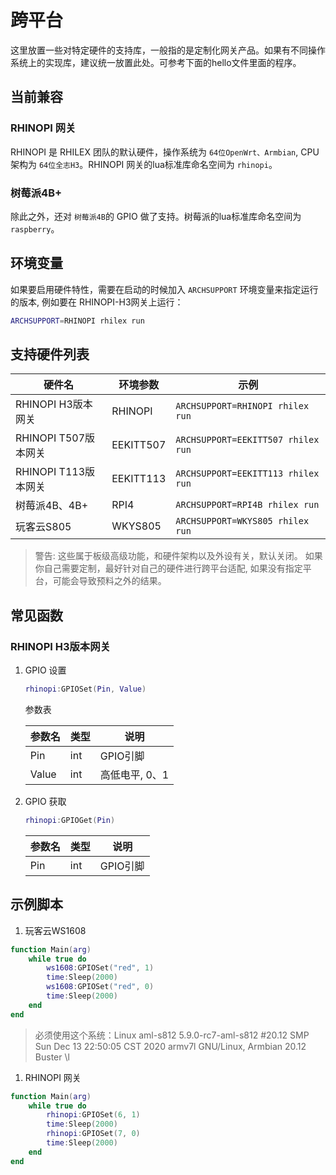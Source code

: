 # 跨平台

这里放置一些对特定硬件的支持库，一般指的是定制化网关产品。如果有不同操作系统上的实现库，建议统一放置此处。可参考下面的hello文件里面的程序。

## 当前兼容

### RHINOPI 网关

RHINOPI 是 RHILEX 团队的默认硬件，操作系统为 `64位OpenWrt、Armbian`, CPU 架构为 `64位全志H3`。RHINOPI 网关的lua标准库命名空间为 `rhinopi`。

### 树莓派4B+

除此之外，还对 `树莓派4B`的 GPIO 做了支持。树莓派的lua标准库命名空间为 `raspberry`。

## 环境变量

如果要启用硬件特性，需要在启动的时候加入 `ARCHSUPPORT` 环境变量来指定运行的版本, 例如要在 RHINOPI-H3网关上运行：

```sh
ARCHSUPPORT=RHINOPI rhilex run
```

## 支持硬件列表

| 硬件名             | 环境参数  | 示例                              |
| ------------------ | --------- | --------------------------------- |
| RHINOPI H3版本网关   | RHINOPI   | `ARCHSUPPORT=RHINOPI rhilex run`   |
| RHINOPI T507版本网关 | EEKITT507 | `ARCHSUPPORT=EEKITT507 rhilex run` |
| RHINOPI T113版本网关 | EEKITT113 | `ARCHSUPPORT=EEKITT113 rhilex run` |
| 树莓派4B、4B+      | RPI4      | `ARCHSUPPORT=RPI4B rhilex run`     |
| 玩客云S805         | WKYS805   | `ARCHSUPPORT=WKYS805 rhilex run`   |

> 警告: 这些属于板级高级功能，和硬件架构以及外设有关，默认关闭。 如果你自己需要定制，最好针对自己的硬件进行跨平台适配, 如果没有指定平台，可能会导致预料之外的结果。

## 常见函数

### RHINOPI H3版本网关

1. GPIO 设置

   ```lua
   rhinopi:GPIOSet(Pin, Value)
   ```
   参数表

   | 参数名 | 类型 | 说明           |
   | ------ | ---- | -------------- |
   | Pin    | int  | GPIO引脚       |
   | Value  | int  | 高低电平, 0、1 |
2. GPIO 获取

   ```lua
   rhinopi:GPIOGet(Pin)
   ```
   | 参数名 | 类型 | 说明     |
   | ------ | ---- | -------- |
   | Pin    | int  | GPIO引脚 |

## 示例脚本
1. 玩客云WS1608
```lua
function Main(arg)
    while true do
        ws1608:GPIOSet("red", 1)
        time:Sleep(2000)
        ws1608:GPIOSet("red", 0)
        time:Sleep(2000)
    end
end

```
>必须使用这个系统：Linux aml-s812 5.9.0-rc7-aml-s812 #20.12 SMP Sun Dec 13 22:50:05 CST 2020 armv7l GNU/Linux, Armbian 20.12 Buster \l

1. RHINOPI 网关
```lua
function Main(arg)
    while true do
        rhinopi:GPIOSet(6, 1)
        time:Sleep(2000)
        rhinopi:GPIOSet(7, 0)
        time:Sleep(2000)
    end
end

```